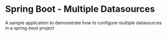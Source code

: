 # Spring Boot - Multiple Datasources
A sample application to demonstrate how to configure multiple datasources in a spring-boot project 
